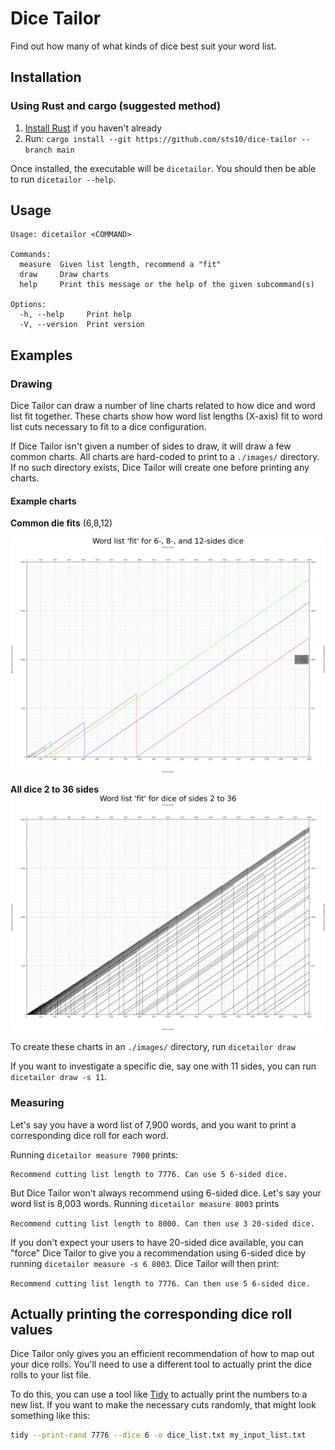 # Dice Tailor

Find out how many of what kinds of dice best suit your word list. 

## Installation

### Using Rust and cargo (suggested method)
1. [Install Rust](https://www.rust-lang.org/tools/install) if you haven't already
2. Run: `cargo install --git https://github.com/sts10/dice-tailor --branch main`

Once installed, the executable will be `dicetailor`. You should then be able to run `dicetailor --help`.

## Usage

```text
Usage: dicetailor <COMMAND>

Commands:
  measure  Given list length, recommend a "fit"
  draw     Draw charts
  help     Print this message or the help of the given subcommand(s)

Options:
  -h, --help     Print help
  -V, --version  Print version
```

## Examples

### Drawing 

Dice Tailor can draw a number of line charts related to how dice and word list fit together. These charts show how word list lengths (X-axis) fit to word list cuts necessary to fit to a dice configuration. 

If Dice Tailor isn't given a number of sides to draw, it will draw a few common charts. All charts are hard-coded to print to a `./images/` directory. If no such directory exists, Dice Tailor will create one before printing any charts.

#### Example charts

**Common die fits** (6,8,12)

![Common dice fits](images/common_dice.png)

**All dice 2 to 36 sides**
![All dice fits](images/all_dice.png)

To create these charts in an `./images/` directory, run `dicetailor draw`

If you want to investigate a specific die, say one with 11 sides, you can run `dicetailor draw -s 11`.

### Measuring 
Let's say you have a word list of 7,900 words, and you want to print a corresponding dice roll for each word. 

Running `dicetailor measure 7900` prints:
```text
Recommend cutting list length to 7776. Can use 5 6-sided dice.
```

But Dice Tailor won't always recommend using 6-sided dice. Let's say your word list is 8,003 words. Running `dicetailor measure 8003` prints

`Recommend cutting list length to 8000. Can then use 3 20-sided dice.`

If you don't expect your users to have 20-sided dice available, you can "force" Dice Tailor to give you a recommendation using 6-sided dice by running `dicetailor measure -s 6 8003`. Dice Tailor will then print: 

`Recommend cutting list length to 7776. Can then use 5 6-sided dice.`

## Actually printing the corresponding dice roll values 

Dice Tailor only gives you an efficient recommendation of how to map out your dice rolls. You'll need to use a different tool to actually print the dice rolls to your list file.

To do this, you can use a tool like [Tidy](https://github.com/sts10/tidy) to actually print the numbers to a new list. If you want to make the necessary cuts randomly, that might look something like this:

```bash
tidy --print-rand 7776 --dice 6 -o dice_list.txt my_input_list.txt
```
